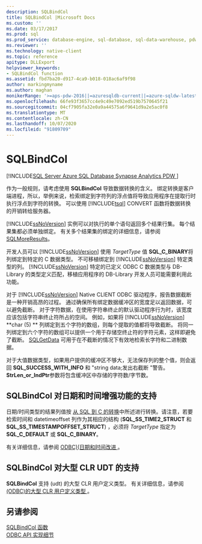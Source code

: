```yaml
---
description: SQLBindCol
title: SQLBindCol |Microsoft Docs
ms.custom: ''
ms.date: 03/17/2017
ms.prod: sql
ms.prod_service: database-engine, sql-database, sql-data-warehouse, pdw
ms.reviewer: ''
ms.technology: native-client
ms.topic: reference
apitype: DLLExport
helpviewer_keywords:
- SQLBindCol function
ms.assetid: fbd7ba20-d917-4ca9-b018-018ac6af9f98
author: markingmyname
ms.author: maghan
monikerRange: '>=aps-pdw-2016||=azuresqldb-current||=azure-sqldw-latest||>=sql-server-2016||=sqlallproducts-allversions||>=sql-server-linux-2017||=azuresqldb-mi-current'
ms.openlocfilehash: 66fe93f3657cc4e9c49e7092ed519b7570645f21
ms.sourcegitcommit: 04cf7905fa32e0a9a44575a6f9641d9a2e5ac0f8
ms.translationtype: MT
ms.contentlocale: zh-CN
ms.lasthandoff: 10/07/2020
ms.locfileid: "91809709"
---
```

# <a name="sqlbindcol"></a>SQLBindCol
[!INCLUDE[SQL Server Azure SQL Database Synapse Analytics PDW ](../../includes/applies-to-version/sql-asdb-asdbmi-asa-pdw.md)]

  作为一般规则，请考虑使用 **SQLBindCol** 导致数据转换的含义。 绑定转换是客户端进程，所以，举例来说，检索绑定到字符列的浮点值将导致应用程序在提取行时执行浮点到字符的转换。 可以使用 [!INCLUDE[tsql](../../includes/tsql-md.md)] CONVERT 函数将数据转换的开销转给服务器。  
  
 [!INCLUDE[ssNoVersion](../../includes/ssnoversion-md.md)] 实例可以对执行的单个语句返回多个结果行集。 每个结果集都必须单独绑定。 有关多个结果集的绑定的详细信息，请参阅 [SQLMoreResults](../../relational-databases/native-client-odbc-api/sqlmoreresults.md)。  
  
 开发人员可以 [!INCLUDE[ssNoVersion](../../includes/ssnoversion-md.md)] 使用 *TargetType* 值 **SQL_C_BINARY**将列绑定到特定的 C 数据类型。 不可移植绑定到 [!INCLUDE[ssNoVersion](../../includes/ssnoversion-md.md)] 特定类型的列。 [!INCLUDE[ssNoVersion](../../includes/ssnoversion-md.md)] 特定的已定义 ODBC C 数据类型与 DB-Library 的类型定义匹配，移植应用程序的 DB-Library 开发人员可能需要利用此功能。  
  
 对于 [!INCLUDE[ssNoVersion](../../includes/ssnoversion-md.md)] Native CLIENT ODBC 驱动程序，报告数据截断是一种开销高昂的过程。 通过确保所有绑定数据缓冲区的宽度足以返回数据，可以避免截断。 对于字符数据，在使用字符串终止的默认驱动程序行为时，该宽度应该包括字符串终止符所占的空间。 例如，如果将 [!INCLUDE[ssNoVersion](../../includes/ssnoversion-md.md)] **char (5) ** 列绑定到五个字符的数组，则每个提取的值都将导致截断。 将同一列绑定到六个字符的数组可以提供一个用于存储空终止符的字符元素，这样即避免了截断。 [SQLGetData](../../relational-databases/native-client-odbc-api/sqlgetdata.md) 可用于在不截断的情况下有效地检索长字符和二进制数据。  
  
 对于大值数据类型，如果用户提供的缓冲区不够大，无法保存列的整个值，则会返回 **SQL_SUCCESS_WITH_INFO** 和 "string data;发出右截断 "警告。 **StrLen_or_IndPtr**参数将包含缓冲区中存储的字符数/字节数。  
  
## <a name="sqlbindcol-support-for-enhanced-date-and-time-features"></a>SQLBindCol 对日期和时间增强功能的支持  
 日期/时间类型的结果列值按 [从 SQL 到 C 的转换](../../relational-databases/native-client-odbc-date-time/datetime-data-type-conversions-from-sql-to-c.md)中所述进行转换。请注意，若要检索时间和 datetimeoffset 列作为其相应的结构 (**SQL_SS_TIME2_STRUCT** 和 **SQL_SS_TIMESTAMPOFFSET_STRUCT**) ，必须将 *TargetType* 指定为 **SQL_C_DEFAULT** 或 **SQL_C_BINARY**。  
  
 有关详细信息，请参阅 [ODBC&#41;&#40;日期和时间改进 ](../../relational-databases/native-client-odbc-date-time/date-and-time-improvements-odbc.md)。  
  
## <a name="sqlbindcol-support-for-large-clr-udts"></a>SQLBindCol 对大型 CLR UDT 的支持  
 **SQLBindCol** 支持 (udt) 的大型 CLR 用户定义类型。 有关详细信息，请参阅 [&#40;ODBC&#41;的大型 CLR 用户定义类型 ](../../relational-databases/native-client/odbc/large-clr-user-defined-types-odbc.md)。  
  
## <a name="see-also"></a>另请参阅  
 [SQLBindCol 函数](../../odbc/reference/syntax/sqlbindcol-function.md)   
 [ODBC API 实现细节](../../relational-databases/native-client-odbc-api/odbc-api-implementation-details.md)  
  

